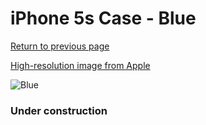 # iPhone 5s Case - Blue

[Return to previous page](/iphone_5s)

[High-resolution image from Apple](https://store.storeimages.cdn-apple.com/8756/as-images.apple.com/is/MF044?wid=4500&hei=4500&fmt=png)

<div style="width: 384px"><img src="/everysource/MF044.png" alt="Blue"></div>

### Under construction
